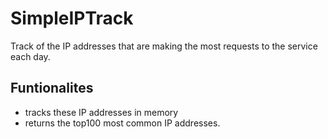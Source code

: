 # SimpleIPTrack

Track of the IP addresses that are making the most requests to the service each day.


## Funtionalites

* tracks these IP addresses in memory
* returns the top100 most common IP addresses.